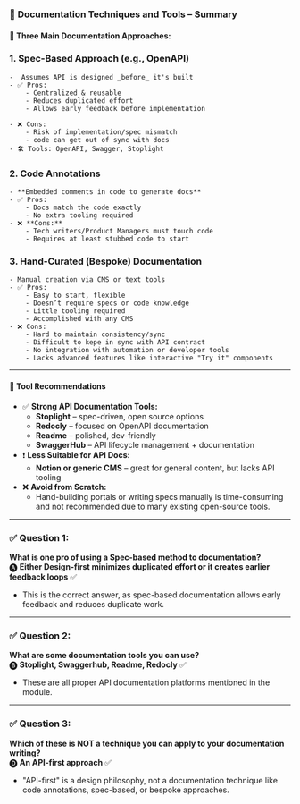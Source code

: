 ### 🧰 **Documentation Techniques and Tools – Summary**
#### 📌 **Three Main Documentation Approaches:**
### **1. Spec-Based Approach (e.g., OpenAPI)**
    -  Assumes API is designed _before_ it's built
    - ✅ Pros:        
        - Centralized & reusable            
        - Reduces duplicated effort            
        - Allows early feedback before implementation
            
    - ❌ Cons:       
        - Risk of implementation/spec mismatch  
        - code can get out of sync with docs
    - 🛠 Tools: OpenAPI, Swagger, Stoplight
        
### **2. Code Annotations**    
    - **Embedded comments in code to generate docs**        
    - ✅ Pros:      
        - Docs match the code exactly            
        - No extra tooling required            
    - ❌ **Cons:**        
        - Tech writers/Product Managers must touch code            
        - Requires at least stubbed code to start
            
### **3. Hand-Curated (Bespoke) Documentation**    
    - Manual creation via CMS or text tools
    - ✅ Pros:        
        - Easy to start, flexible            
        - Doesn’t require specs or code knowledge  
        - Little tooling required
        - Accomplished with any CMS
    - ❌ Cons:   
        - Hard to maintain consistency/sync        
        - Difficult to kepe in sync with API contract
        - No integration with automation or developer tools            
        - Lacks advanced features like interactive "Try it" components

---

#### 🧪 **Tool Recommendations**
- ✅ **Strong API Documentation Tools:**    
    - **Stoplight** – spec-driven, open source options        
    - **Redocly** – focused on OpenAPI documentation        
    - **Readme** – polished, dev-friendly        
    - **SwaggerHub** – API lifecycle management + documentation        
- ❗ **Less Suitable for API Docs:**    
    - **Notion or generic CMS** – great for general content, but lacks API tooling        
- ❌ **Avoid from Scratch:**    
    - Hand-building portals or writing specs manually is time-consuming and not recommended due to many existing open-source tools.
---
### ✅ **Question 1:**
**What is one pro of using a Spec-based method to documentation?**  
🅐 **Either Design-first minimizes duplicated effort or it creates earlier feedback loops** ✅
- This is the correct answer, as spec-based documentation allows early feedback and reduces duplicate work.
---
### ✅ **Question 2:**
**What are some documentation tools you can use?**  
🅑 **Stoplight, Swaggerhub, Readme, Redocly** ✅
- These are all proper API documentation platforms mentioned in the module.
---
### ✅ **Question 3:**
**Which of these is NOT a technique you can apply to your documentation writing?**  
🅓 **An API-first approach** ✅
- "API-first" is a design philosophy, not a documentation technique like code annotations, spec-based, or bespoke approaches.


